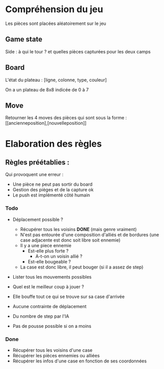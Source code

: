 # Compréhension du jeu

Les pièces sont placées aléatoirement sur le jeu

## Game state
Side : à qui le tour ? et quelles pièces capturées pour les deux camps

## Board
L'état du plateau :
[ligne, colonne, type, couleur]

On a un plateau de 8x8 indicée de 0 à 7

## Move
Retourner les 4 moves des pièces qui sont sous la forme :
[[ancienneposition],[nouvelleposition]]

# Elaboration des règles

## Règles préétablies :
Qui provoquent une erreur :
* Une pièce ne peut pas sortir du board
* Gestion des pièges et de la capture ok
* Le push est implémenté côté humain

### Todo
* Déplacement possible ?
    * Récupérer tous les voisins **DONE** (mais genre vraiment)
    * N'est pas entourée d'une composition d'alliés et de bordures (une case adjacente est donc soit libre soit ennemie)
    * Il y a une piece ennemie
        * Est-elle plus forte ?
            * A-t-on un voisin allié ?
        * Est-elle bougeable ?
    * La case est donc libre, il peut bouger (si il a assez de step)

* Lister tous les mouvements possibles

* Quel est le meilleur coup à jouer ?


* Elle bouffe tout ce qui se trouve sur sa case d'arrivée
* Aucune contrainte de déplacement
* Du nombre de step par l'IA
* Pas de pousse possible si on a moins

### Done
* Récupérer tous les voisins d'une case
* Récupérer les pièces ennemies ou alliées  
* Récupérer les infos d'une case en fonction de ses coordonnées
